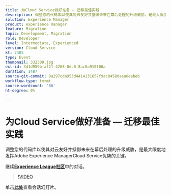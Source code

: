 ```yaml
---
title: 为Cloud Service做好准备 — 迁移最佳实践
description: 调整您的代码库以使其对云友好并抵御未来在幕后处理的升级威胁，是最大限度地发挥Adobe Experience ManagerCloud Service优势的关键。
solution: Experience Manager
product: experience manager
feature: Migration
topic: Development, Migration
role: Developer
level: Intermediate, Experienced
version: Cloud Service
kt: 7405
type: Event
thumbnail: 332308.jpg
exl-id: 3d1d959b-af21-4268-8dc6-8ac8a910f06a
duration: 1487
source-git-commit: 9a297cda953d4414131657f9ac84580aea0eabeb
workflow-type: tm+mt
source-wordcount: '86'
ht-degree: 0%

---
```


# 为Cloud Service做好准备 — 迁移最佳实践

调整您的代码库以使其对云友好并抵御未来在幕后处理的升级威胁，是最大限度地发挥Adobe Experience ManagerCloud Service优势的关键。

继续&#x200B;**[Experience League社区](https://adobe.ly/36Yd3v6)**&#x200B;中的对话。

>[!VIDEO](https://video.tv.adobe.com/v/332308/?quality=12&learn=on&hidetitle=true)

单击&#x200B;**[此处](/help/adobe-developers-live/assets/get-ready-aem-cloud.pdf)**&#x200B;查看会话幻灯片。
